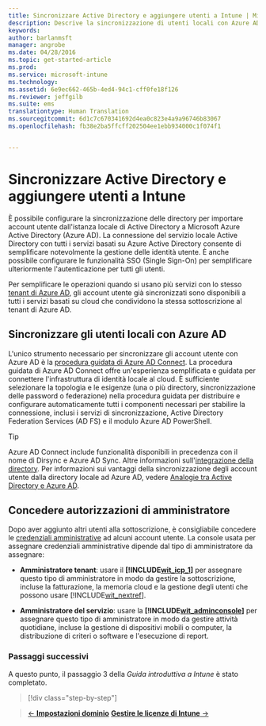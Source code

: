```yaml
---
title: Sincronizzare Active Directory e aggiungere utenti a Intune | Microsoft Intune
description: Descrive la sincronizzazione di utenti locali con Azure AD e la concessione di autorizzazioni di amministratore per la sottoscrizione di Intune
keywords: 
author: barlanmsft
manager: angrobe
ms.date: 04/28/2016
ms.topic: get-started-article
ms.prod: 
ms.service: microsoft-intune
ms.technology: 
ms.assetid: 6e9ec662-465b-4ed4-94c1-cff0fe18f126
ms.reviewer: jeffgilb
ms.suite: ems
translationtype: Human Translation
ms.sourcegitcommit: 6d1c7c670341692d4ea0c823e4a9a96746b83067
ms.openlocfilehash: fb38e2ba5ffcff202504ee1ebb934000c1f074f1


---
```



# Sincronizzare Active Directory e aggiungere utenti a Intune
È possibile configurare la sincronizzazione delle directory per importare account utente dall'istanza locale di Active Directory a Microsoft Azure Active Directory (Azure AD). La connessione del servizio locale Active Directory con tutti i servizi basati su Azure Active Directory consente di semplificare notevolmente la gestione delle identità utente. È anche possibile configurare le funzionalità SSO (Single Sign-On) per semplificare ulteriormente l'autenticazione per tutti gli utenti.

Per semplificare le operazioni quando si usano più servizi con lo stesso [tenant di Azure AD](http://technet.microsoft.com/library/jj573650.aspx#BKMK_WhatIsAnAzureADTenant), gli account utente già sincronizzati sono disponibili a tutti i servizi basati su cloud che condividono la stessa sottoscrizione al tenant di Azure AD.

## Sincronizzare gli utenti locali con Azure AD
L'unico strumento necessario per sincronizzare gli account utente con Azure AD è la [procedura guidata di Azure AD Connect](https://www.microsoft.com/download/details.aspx?id=47594). La procedura guidata di Azure AD Connect offre un'esperienza semplificata e guidata per connettere l'infrastruttura di identità locale al cloud.  È sufficiente selezionare la topologia e le esigenze (una o più directory, sincronizzazione delle password o federazione) nella procedura guidata per distribuire e configurare automaticamente tutti i componenti necessari per stabilire la connessione, inclusi i servizi di sincronizzazione, Active Directory Federation Services (AD FS) e il modulo Azure AD PowerShell.

> [!TIP]
> Azure AD Connect include funzionalità disponibili in precedenza con il nome di Dirsync e Azure AD Sync. Altre informazioni sull'[integrazione della directory](http://technet.microsoft.com/library/jj573653.aspx). Per informazioni sui vantaggi della sincronizzazione degli account utente dalla directory locale ad Azure AD, vedere [Analogie tra Active Directory e Azure AD](http://technet.microsoft.com/library/dn518177.aspx).

## Concedere autorizzazioni di amministratore
Dopo aver aggiunto altri utenti alla sottoscrizione, è consigliabile concedere le [credenziali amministrative](administrative-accounts-websites-perms.md) ad alcuni account utente. La console usata per assegnare credenziali amministrative dipende dal tipo di amministratore da assegnare:

-   **Amministratore tenant**: usare il **[!INCLUDE[wit_icp_1](../includes/wit_icp_1_md.md)]** per assegnare questo tipo di amministratore in modo da gestire la sottoscrizione, incluse la fatturazione, la memoria cloud e la gestione degli utenti che possono usare [!INCLUDE[wit_nextref](../includes/wit_nextref_md.md)].

-   **Amministratore del servizio**: usare la **[!INCLUDE[wit_adminconsole](../includes/wit_adminconsole_md.md)]** per assegnare questo tipo di amministratore in modo da gestire attività quotidiane, incluse la gestione di dispositivi mobili o computer, la distribuzione di criteri o software e l'esecuzione di report.


### Passaggi successivi
A questo punto, il passaggio 3 della *Guida introduttiva a Intune* è stato completato.

>[!div class="step-by-step"]

>[&larr; **Impostazioni dominio**](.\start-with-a-paid-subscription-to-microsoft-intune-step-2.md)     [**Gestire le licenze di Intune** &rarr;](.\start-with-a-paid-subscription-to-microsoft-intune-step-4.md)  



<!--HONumber=Aug16_HO4-->


